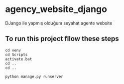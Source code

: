 # agency_website_django
DJango ile yapmış olduğum seyahat agente website


## To run this project fllow these steps
```
cd venv
cd Scripts
activate.bat
cd ..
cd ..

python manage.py runserver

```
